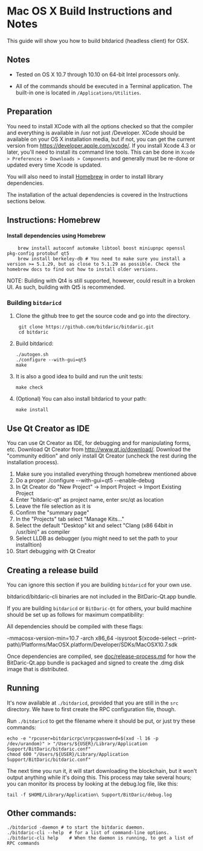 Mac OS X Build Instructions and Notes
====================================
This guide will show you how to build bitdaricd (headless client) for OSX.

Notes
-----

* Tested on OS X 10.7 through 10.10 on 64-bit Intel processors only.

* All of the commands should be executed in a Terminal application. The
built-in one is located in `/Applications/Utilities`.

Preparation
-----------

You need to install XCode with all the options checked so that the compiler
and everything is available in /usr not just /Developer. XCode should be
available on your OS X installation media, but if not, you can get the
current version from https://developer.apple.com/xcode/. If you install
Xcode 4.3 or later, you'll need to install its command line tools. This can
be done in `Xcode > Preferences > Downloads > Components` and generally must
be re-done or updated every time Xcode is updated.

You will also need to install [Homebrew](http://brew.sh) in order to install library
dependencies.

The installation of the actual dependencies is covered in the Instructions
sections below.

Instructions: Homebrew
----------------------

#### Install dependencies using Homebrew

        brew install autoconf automake libtool boost miniupnpc openssl pkg-config protobuf qt5
        brew install berkeley-db # You need to make sure you install a version >= 5.1.29, but as close to 5.1.29 as possible. Check the homebrew docs to find out how to install older versions.

NOTE: Building with Qt4 is still supported, however, could result in a broken UI. As such, building with Qt5 is recommended.

### Building `bitdaricd`

1. Clone the github tree to get the source code and go into the directory.

        git clone https://github.com/bitdaric/bitdaric.git
        cd bitdaric

2.  Build bitdaricd:

        ./autogen.sh
        ./configure --with-gui=qt5
        make

3.  It is also a good idea to build and run the unit tests:

        make check

4.  (Optional) You can also install bitdaricd to your path:

        make install

Use Qt Creator as IDE
------------------------
You can use Qt Creator as IDE, for debugging and for manipulating forms, etc.
Download Qt Creator from http://www.qt.io/download/. Download the "community edition" and only install Qt Creator (uncheck the rest during the installation process).

1. Make sure you installed everything through homebrew mentioned above 
2. Do a proper ./configure --with-gui=qt5 --enable-debug
3. In Qt Creator do "New Project" -> Import Project -> Import Existing Project
4. Enter "bitdaric-qt" as project name, enter src/qt as location
5. Leave the file selection as it is
6. Confirm the "summary page"
7. In the "Projects" tab select "Manage Kits..."
8. Select the default "Desktop" kit and select "Clang (x86 64bit in /usr/bin)" as compiler
9. Select LLDB as debugger (you might need to set the path to your installtion)
10. Start debugging with Qt Creator

Creating a release build
------------------------
You can ignore this section if you are building `bitdaricd` for your own use.

bitdaricd/bitdaric-cli binaries are not included in the BitDaric-Qt.app bundle.

If you are building `bitdaricd` or `BitDaric-Qt` for others, your build machine should be set up
as follows for maximum compatibility:

All dependencies should be compiled with these flags:

 -mmacosx-version-min=10.7
 -arch x86_64
 -isysroot $(xcode-select --print-path)/Platforms/MacOSX.platform/Developer/SDKs/MacOSX10.7.sdk

Once dependencies are compiled, see [doc/release-process.md](release-process.md) for how the BitDaric-Qt.app
bundle is packaged and signed to create the .dmg disk image that is distributed.

Running
-------

It's now available at `./bitdaricd`, provided that you are still in the `src`
directory. We have to first create the RPC configuration file, though.

Run `./bitdaricd` to get the filename where it should be put, or just try these
commands:

    echo -e "rpcuser=bitdaricrpc\nrpcpassword=$(xxd -l 16 -p /dev/urandom)" > "/Users/${USER}/Library/Application Support/BitDaric/bitdaric.conf"
    chmod 600 "/Users/${USER}/Library/Application Support/BitDaric/bitdaric.conf"

The next time you run it, it will start downloading the blockchain, but it won't
output anything while it's doing this. This process may take several hours;
you can monitor its process by looking at the debug.log file, like this:

    tail -f $HOME/Library/Application\ Support/BitDaric/debug.log

Other commands:
-------

    ./bitdaricd -daemon # to start the bitdaric daemon.
    ./bitdaric-cli --help  # for a list of command-line options.
    ./bitdaric-cli help    # When the daemon is running, to get a list of RPC commands
